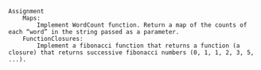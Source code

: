     Assignment
        Maps:
            Implement WordCount function. Return a map of the counts of each “word” in the string passed as a parameter.
        FunctionClosures:
            Implement a fibonacci function that returns a function (a closure) that returns successive fibonacci numbers (0, 1, 1, 2, 3, 5, ...).


                